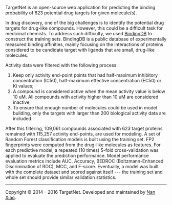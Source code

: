 TargetNet is an open-source web application for predicting the binding probability of 623 potential drug targets for given molecule(s).

In drug discovery, one of the big challenges is to identify the potential drug targets for drug-like compounds. However, this could be a difficult task for medicinal chemists. To address such difficulty, we used [BindingDB](https://www.bindingdb.org/) to construct the training sets. BindingDB is a public database of experimentally measured binding affinities, mainly focusing on the interactions of proteins considered to be candidate target with ligands that are small, drug-like molecules.

Activity data were filtered with the following process:

1. Keep only activity end-point points that had half-maximum inhibitory concentration (IC50), half-maximum effective concentration (EC50) or Ki values;
2. A compound is considered active when the mean activity value is below 10 uM. All compounds with activity higher than 10 uM are considered inactive;
3. To ensure that enough number of molecules could be used in model building, only the targets with larger than 200 biological activity data are included.

After this filtering, 109,061 compounds associated with 623 target proteins remained with 115,257 activity end-points, are used for modeling. A set of Random Forest classification models is built using the training set. FP2 fingerprints were computed from the drug-like molecules as features. For each predictive model, a repeated (10 times) 5-fold cross-validation was applied to evaluate the prediction performance. Model performance evaluation metrics include AUC, Accuracy, BEDROC (Boltzmann-Enhanced Discrimination of ROC), MCC, and F-score. Eventually, a model was built with the complete dataset and scored against itself --- the training set and whole set should provide similar validation statistics.

<hr>

Copyright © 2014 - 2016 TargetNet. Developed and maintained by [Nan Xiao](https://nanx.me).
